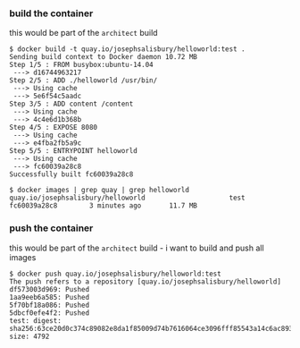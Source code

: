 ### build the container

this would be part of the `architect` build

```
$ docker build -t quay.io/josephsalisbury/helloworld:test .
Sending build context to Docker daemon 10.72 MB
Step 1/5 : FROM busybox:ubuntu-14.04
 ---> d16744963217
Step 2/5 : ADD ./helloworld /usr/bin/
 ---> Using cache
 ---> 5e6f54c5aadc
Step 3/5 : ADD content /content
 ---> Using cache
 ---> 4c4e6d1b368b
Step 4/5 : EXPOSE 8080
 ---> Using cache
 ---> e4fba2fb5a9c
Step 5/5 : ENTRYPOINT helloworld
 ---> Using cache
 ---> fc60039a28c8
Successfully built fc60039a28c8
```
```
$ docker images | grep quay | grep helloworld
quay.io/josephsalisbury/helloworld                     test                                                      fc60039a28c8        3 minutes ago       11.7 MB
```

### push the container

this would be part of the `architect` build - i want to build and push all images

```
$ docker push quay.io/josephsalisbury/helloworld:test
The push refers to a repository [quay.io/josephsalisbury/helloworld]
df573003d969: Pushed
1aa9eeb6a585: Pushed
5f70bf18a086: Pushed
5dbcf0efe4f2: Pushed
test: digest: sha256:63ce20d0c374c89082e8da1f85009d74b7616064ce3096fff85543a14c6ac893 size: 4792
```